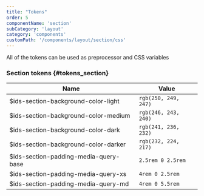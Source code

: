 ```yaml
---
title: "Tokens"
order: 5
componentName: 'section'
subCategory: 'layout'
category: 'components'
customPath: '/components/layout/section/css'
---
```


<div class="if alert-banner info">
<p class="if">All of the tokens can be used as preprocessor and CSS variables</p>
</div>

### Section tokens {#tokens_section}

<table class="if">
  <thead class="if">
          <tr class="if">
            <th class="if">Name</th>
            <th class="if">Value</th>
          </tr>
        </thead>
        <tbody class="if">
    <tr class="if">
      <td class="if"><div class="if design-token color" data-value="rgb(250,%20249,%20247)"><span class="if drop" style="background-color: rgb(250, 249, 247);"></span>$ids-section-background-color-light</div></td>
      <td class="if"><code class="language-text">rgb(250, 249, 247)</code></td>
    </tr>
    <tr class="if">
      <td class="if"><div class="if design-token color" data-value="rgb(246,%20243,%20240)"><span class="if drop" style="background-color: rgb(246, 243, 240);"></span>$ids-section-background-color-medium</div></td>
      <td class="if"><code class="language-text">rgb(246, 243, 240)</code></td>
    </tr>
    <tr class="if">
      <td class="if"><div class="if design-token color" data-value="rgb(241,%20236,%20232)"><span class="if drop" style="background-color: rgb(241, 236, 232);"></span>$ids-section-background-color-dark</div></td>
      <td class="if"><code class="language-text">rgb(241, 236, 232)</code></td>
    </tr>
    <tr class="if">
      <td class="if"><div class="if design-token color" data-value="rgb(232,%20224,%20217)"><span class="if drop" style="background-color: rgb(232, 224, 217);"></span>$ids-section-background-color-darker</div></td>
      <td class="if"><code class="language-text">rgb(232, 224, 217)</code></td>
    </tr>
    <tr class="if">
      <td class="if"><div class="if design-token size" data-value="2.5rem%200%202.5rem">$ids-section-padding-media-query-base</div></td>
      <td class="if"><code class="language-text">2.5rem 0 2.5rem</code></td>
    </tr>
    <tr class="if">
      <td class="if"><div class="if design-token size" data-value="4rem%200%202.5rem">$ids-section-padding-media-query-xs</div></td>
      <td class="if"><code class="language-text">4rem 0 2.5rem</code></td>
    </tr>
    <tr class="if">
      <td class="if"><div class="if design-token size" data-value="4rem%200%205.5rem">$ids-section-padding-media-query-md</div></td>
      <td class="if"><code class="language-text">4rem 0 5.5rem</code></td>
    </tr>
  </tbody>
</table>


